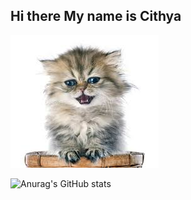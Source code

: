 ## Hi there My name is Cithya

![Un gatito pequeño](./images/gatito.jpg)

![Anurag's GitHub stats](https://github-readme-stats.vercel.app/api?username=dolorespgz&show_icons=true&bg_color=00000000)
